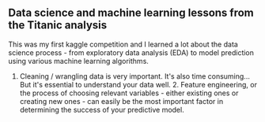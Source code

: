 ## Data science and machine learning lessons from the Titanic analysis   
This was my first kaggle competition and I learned a lot about the data science process - from exploratory data analysis (EDA) to model prediction using various machine learning algorithms.   
1. Cleaning / wrangling data is very important. It's also time consuming... But it's essential to understand your data well.    2. Feature engineering, or the process of choosing relevant variables - either existing ones or creating new ones - can easily be the most important factor in determining the success of your predictive model.
